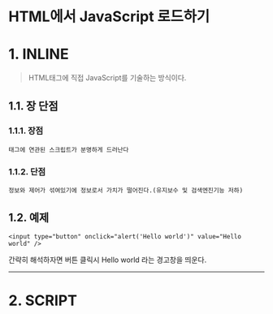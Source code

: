 HTML에서 JavaScript 로드하기
=======================
# 1. INLINE
> HTML태그에 직접 JavaScript를 기술하는 방식이다.
## 1.1. 장 단점
### 1.1.1. 장점
```
태그에 연관된 스크립트가 분명하게 드러난다
```
### 1.1.2. 단점
```
정보와 제어가 섞여있기에 정보로서 가치가 떨어진다.(유지보수 및 검색엔진기능 저하)
```      
## 1.2. 예제
```
<input type="button" onclick="alert('Hello world')" value="Hello world" />
```   
간략히 해석하자면 버튼 클릭시 Hello world 라는 경고창을 띄운다.  

***
# 2. SCRIPT
> <script>태그 안에 JavaScript를 기술하는 방식  
## 2.1. 장점
```
HTML 태그와 JS코드를 분리하여 INLINE의 단점을 어느정도 해소
```
## 2.2. 예제
```
<body>
    <input type="button" id="hw" value="Hello world" />
    <script type="text/javascript">
        var hw = document.getElementById('hw');
        hw.addEventListener('click', function(){
            alert('Hello world');
        })
    </script>
</body>
```   

***
# 3. 외부파일 호출
> HTML과 JS를 별도의 파일로 분리할 수 있다.  
## 3.1. 장점
```
1. 보다 엄격히 정보(HTML)와 제어(JS)를 분리
2. 하나의 JS파일을 사용하여 여러 HTML에 적용 가능
3. Cache를 통한 속도의 향상, 전송량의 경량화를 도모

즉 유지보수의 편의성 제공 및 작업시간 단축
``` 
## 3.2. 예제
### 3.2.1. HTML 코드
```
<!DOCTYPE html>
<html>
<body>
    <input type="button" id="hw" value="Hello world" />
    <script type="text/javascript" src="script2.js"></script>
</body>
</html>
```
### 3.2.2. JavaScript 코드
```
var hw = document.getElementById('hw');
hw.addEventListener('click', function(){
    alert('Hello world');
})
```
